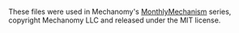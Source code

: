 
These files were used in Mechanomy's [MonthlyMechanism](https://mechanomy.com/tags/monthly-mechanism) series, copyright Mechanomy LLC and released under the MIT license.
